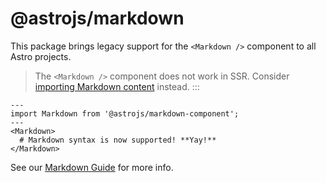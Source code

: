 # @astrojs/markdown

This package brings legacy support for the `<Markdown />` component to all Astro projects.

> The `<Markdown />` component does not work in SSR. Consider [importing Markdown content](https://docs.astro.build/en/guides/markdown-content/#importing-markdown) instead.
:::

```astro
---
import Markdown from '@astrojs/markdown-component';
---
<Markdown>
  # Markdown syntax is now supported! **Yay!**
</Markdown>
```

See our [Markdown Guide](https://docs.astro.build/en/guides/markdown-content/) for more info.
